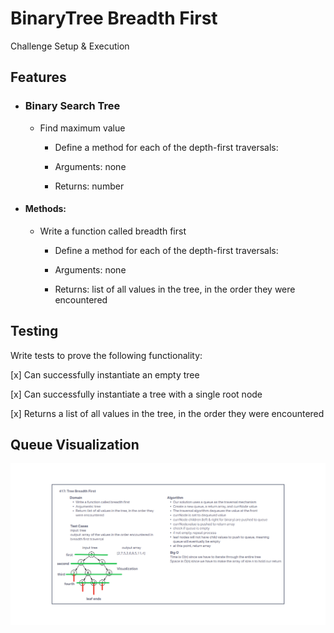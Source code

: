 # BinaryTree Breadth First

<!-- Short summary or background information -->
Challenge Setup & Execution

## Features

- ### Binary Search Tree

  - Find maximum value
    - Define a method for each of the depth-first traversals:

    - Arguments: none
    - Returns: number

- #### Methods:

  - Write a function called breadth first
    - Define a method for each of the depth-first traversals:

    - Arguments: none
    - Returns: list of all values in the tree, in the order they were encountered


## Testing

Write tests to prove the following functionality:

[x] Can successfully instantiate an empty tree

[x] Can successfully instantiate a tree with a single root node

[x] Returns a list of all values in the tree, in the order they were encountered

## Queue Visualization

![code challenge 17](./img/tree-breadth-first.png)
